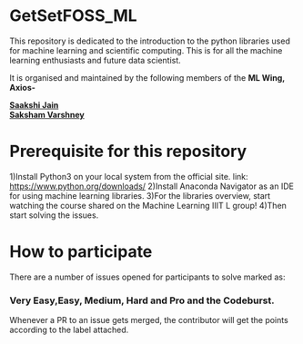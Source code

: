 # GetSetFOSS_ML
This repository is dedicated to the introduction to the python libraries used for machine learning and scientific computing.
This is for all the machine learning enthusiasts and future data scientist.

It is organised and maintained by the following members of the **ML Wing, Axios-**

[**Saakshi Jain**](https://github.com/sa4k5hi) <br />
[**Saksham Varshney**](https://github.com/sakshamv30)


# Prerequisite for this repository
1)Install Python3 on your local system from the official site.
link: https://www.python.org/downloads/
2)Install Anaconda Navigator as an IDE for using machine learning libraries.
3)For the libraries overview, start watching the course shared on the Machine Learning IIIT L group!
4)Then start solving the issues.

# How to participate
There are a number of issues opened for participants to solve marked as:

### Very Easy,Easy, Medium, Hard and Pro and the Codeburst.

Whenever a PR to an issue gets merged, the contributor will get the points according to the label attached.
